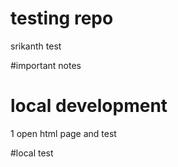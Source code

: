 # testing repo

srikanth test

#important notes

# local development
1 open html page and test

#local test
